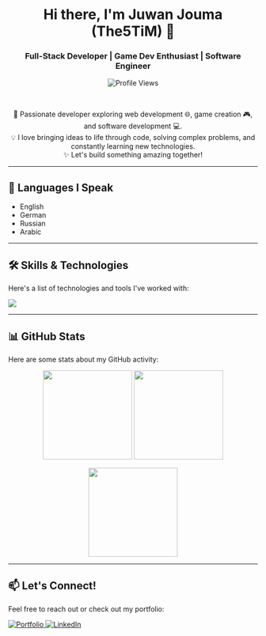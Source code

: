 <h1 align="center">Hi there, I'm Juwan Jouma (The5TiM) 👋</h1>

<h3 align="center">Full-Stack Developer | Game Dev Enthusiast | Software Engineer</h3>

<p align="center">
    <img src="https://komarev.com/ghpvc/?username=The5TiM&style=flat-square&color=blueviolet" alt="Profile Views"/>
</p>

<br/> 

<p align="center">
  🚀 Passionate developer exploring web development 🌐, game creation 🎮, and software development 💻. <br/>
  💡 I love bringing ideas to life through code, solving complex problems, and constantly learning new technologies. <br/>
  ✨ Let's build something amazing together!
</p>

---

## 💬 Languages I Speak

* English
* German
* Russian
* Arabic

---

## 🛠️ Skills & Technologies

Here's a list of technologies and tools I've worked with:

<p align="left">
    <img src="https://skillicons.dev/icons?i=html,css,js,ts,cs,php,python,bash,dotnet,react,redux,bootstrap,tailwind,jquery,sass,vscode,visualstudio,git,linux,powershell,mysql,sqlite,unity,unreal,blender,ps,ai,ae,figma" />
</p>

---

## 📊 GitHub Stats

Here are some stats about my GitHub activity:

<p align="center">
  <img height="180em" src="https://github-readme-stats.vercel.app/api?username=The5TiM&show_icons=true&theme=tokyonight&include_all_commits=true&count_private=true&hide_border=true"/>
  <img height="180em" src="https://github-readme-stats.vercel.app/api/top-langs/?username=The5TiM&layout=compact&langs_count=8&theme=tokyonight&hide_border=true"/>
</p>
<p align="center">
  <img height="180em" src="https://streak-stats.demolab.com/?user=The5TiM&theme=tokyonight&hide_border=true"/>
</p>

---

## 📫 Let's Connect!

Feel free to reach out or check out my portfolio:

<p align="left">
  <a href="https://The5TiM.github.io/" target="_blank">
      <img src="https://img.shields.io/badge/-Portfolio-blue?style=for-the-badge" alt="Portfolio">
  </a>
  <a href="https://www.linkedin.com/in/juwan-jouma-2074b3305/" target="_blank">
      <img src="https://img.shields.io/badge/-LinkedIn-blue?style=for-the-badge" alt="LinkedIn">
  </a>
</p>
